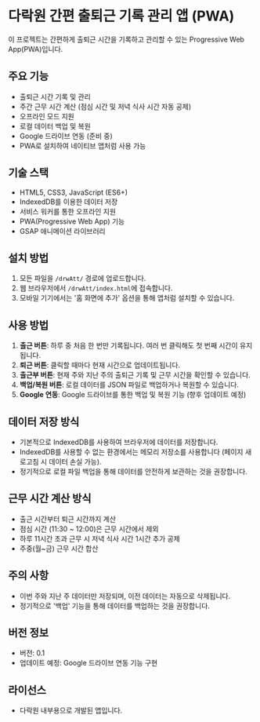 # 다락원 간편 출퇴근 기록 관리 앱 (PWA)

이 프로젝트는 간편하게 출퇴근 시간을 기록하고 관리할 수 있는 Progressive Web App(PWA)입니다.

## 주요 기능

- 출퇴근 시간 기록 및 관리
- 주간 근무 시간 계산 (점심 시간 및 저녁 식사 시간 자동 공제)
- 오프라인 모드 지원
- 로컬 데이터 백업 및 복원
- Google 드라이브 연동 (준비 중)
- PWA로 설치하여 네이티브 앱처럼 사용 가능

## 기술 스택

- HTML5, CSS3, JavaScript (ES6+)
- IndexedDB를 이용한 데이터 저장
- 서비스 워커를 통한 오프라인 지원
- PWA(Progressive Web App) 기능
- GSAP 애니메이션 라이브러리

## 설치 방법

1. 모든 파일을 `/drwAtt/` 경로에 업로드합니다.
2. 웹 브라우저에서 `/drwAtt/index.html`에 접속합니다.
3. 모바일 기기에서는 '홈 화면에 추가' 옵션을 통해 앱처럼 설치할 수 있습니다.

## 사용 방법

1. **출근 버튼**: 하루 중 처음 한 번만 기록됩니다. 여러 번 클릭해도 첫 번째 시간이 유지됩니다.
2. **퇴근 버튼**: 클릭할 때마다 현재 시간으로 업데이트됩니다.
3. **출근부 버튼**: 현재 주와 지난 주의 출퇴근 기록 및 근무 시간을 확인할 수 있습니다.
4. **백업/복원 버튼**: 로컬 데이터를 JSON 파일로 백업하거나 복원할 수 있습니다.
5. **Google 연동**: Google 드라이브를 통한 백업 및 복원 기능 (향후 업데이트 예정)

## 데이터 저장 방식

- 기본적으로 IndexedDB를 사용하여 브라우저에 데이터를 저장합니다.
- IndexedDB를 사용할 수 없는 환경에서는 메모리 저장소를 사용합니다 (페이지 새로고침 시 데이터 손실 가능).
- 정기적으로 로컬 파일 백업을 통해 데이터를 안전하게 보관하는 것을 권장합니다.

## 근무 시간 계산 방식

- 출근 시간부터 퇴근 시간까지 계산
- 점심 시간 (11:30 ~ 12:00)은 근무 시간에서 제외
- 하루 11시간 초과 근무 시 저녁 식사 시간 1시간 추가 공제
- 주중(월~금) 근무 시간 합산

## 주의 사항

- 이번 주와 지난 주 데이터만 저장되며, 이전 데이터는 자동으로 삭제됩니다.
- 정기적으로 '백업' 기능을 통해 데이터를 백업하는 것을 권장합니다.

## 버전 정보

- 버전: 0.1
- 업데이트 예정: Google 드라이브 연동 기능 구현

## 라이선스

- 다락원 내부용으로 개발된 앱입니다.
